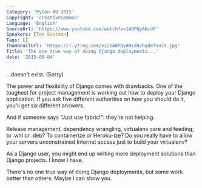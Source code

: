 ```yaml
---
Category: 'PyCon AU 2015'
Copyright: 'creativeCommon'
Language: 'English'
SourceUrl: 'https://www.youtube.com/watch?v=1ABPQyANid0'
Speakers: [Tom Eastman]
Tags: []
ThumbnailUrl: 'https://i.ytimg.com/vi/1ABPQyANid0/hqdefault.jpg'
Title: 'The one true way of doing Django deployments...'
date: '2015-08-04'
---
```

...doesn't exist. (Sorry)

The power and flexibility of Django comes with drawbacks. One of the toughest for project management is working out how to deploy your Django application. If you ask five different authorities on how you should do it, you'll get six different answers.

And if someone says "Just use fabric!": they're not helping.

Release management, dependency wrangling, virtualenv care and feeding; to .whl or .deb? To containerize or Heroku-ize? Do you really have to allow your servers unconstrained Internet access just to build your virtualenv?

As a Django user, you might end up writing more deployment solutions than Django projects. I know I have.

There's no one true way of doing Django deployments, but some work better than others. Maybe I can show you.